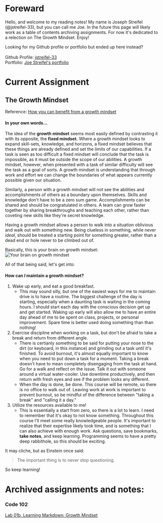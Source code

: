 # Foreward
Hello, and welcome to my reading notes! My name is Joseph Streifel (@jstreifel-33), but you can call me Joe. In the future this page will likely work as a table of contents archiving assignments. For now it's dedicated to a relection on The Growth Mindset. Enjoy!

Looking for my Github profile or portfolio but ended up here instead?<br/>  
Github Profile: [jstreifel-33](https://github.com/jstreifel-33)<br/>
Portfolio: [Joe Streifel's portfolio](https://jstreifel-33.github.io)

# Current Assignment

## The Growth Mindset
Reference: [How you can benefit from a growth mindset](https://www.atlassian.com/blog/inside-atlassian/growth-mindset)

#### In your own words...
The idea of the **growth mindset** seems most easily defined by contrasting it with its opposite, the **fixed mindset.** Where a growth mindset looks to expand skill-sets, knowledge, and horizons, a fixed mindset believes that these things are already defined and set the limits of our capabilities. If a task is seen as too difficult a fixed mindset will conclude that the task is impossible, as it must be outside the scope of our abilities. A growth mindset, however, when presented with a task of similar difficulty will see the task as a goal of sorts. A growth mindset is understanding that through work and effort we can change the boundaries of what appears currently possible given our situation.

Similarly, a person with a growth mindset will not see the abilities and accomplishments of others as a boundary upon themselves. Skills and knowledge don't have to be a zero sum game. Accomplishments can be shared and should be congratulated in others. A team can grow faster together by sharing breakthroughs and teaching each other, rather than coveting new skills like they're secret knowledge.

Having a growth mindset allows a person to walk into a situation oblivious and walk out with something new. Being clueless in something, while never *ideal*, should be treated a starting point for something greater, rather than a dead end or hole never to be climbed out of.

Basically, this is your brain on growth mindset:
![Your brain on growth mindset](https://blueseatblogs.com/wp-content/uploads/2018/07/consciousness-709143.jpg)

All of that being said, let's get into:

#### How can *I* maintain a growth mindset?
1. Wake up early, and eat a good breakfast.
   - This may sound silly, but one of the easiest ways for me to maintain drive is to have a routine. The biggest challenge of the day is starting, especially when a daunting task is waiting in the coming hours. I should start each day with the conscious decision get up and get started. Waking up early will also allow me to have an entire day ahead of me to be spent on class, projects, or personal improvement. Spare time is better used doing something than than nothing!
2. Exercise discipline when working on a task, but don't be afraid to take a break and return from different angle.
   - There is certianly something to be said for putting your nose to the dirt (or keyboard, in this instance) and grinding out a task until it's finished. To avoid burnout, it's almost equally important to know when you need to put down a task for a moment. Taking a break doesn't have to mean completely disengaging from the task at hand. Go for a walk and reflect on the issue. Talk it out with someone around a virtual water-cooler. Use downtime productively, and then return with fresh eyes and see if the problem looks any different.
   - When the day is done, be done. This course will be remote, so there is no office to walk out of. Leaving work at work is important to prevent burnout, so be mindful of the difference between "taking a break" and "calling it a day."
3. Utilize the resources available to me!
   - This is essentially a start from zero, so there is a lot to learn. I need to remember that it's okay to not know something. Throughout this course I'll meet some really knowledgeable people. It's important to realize that their expertise likely took time, and is something that I can also achieve with enough work. Ask questions, save bookmarks, **take notes**, and keep learning. Programming seems to have a pretty deep rabbithole, so this should be exciting.
   
It may cliche, but as Einstein once said:

>The important thing is to never stop questioning.

So keep learning!
   

# Archived assignments and notes:
### Code 102
[Lab 01b, Learning Markdown: Growth Mindset](/archive/growth_mindset.md)
